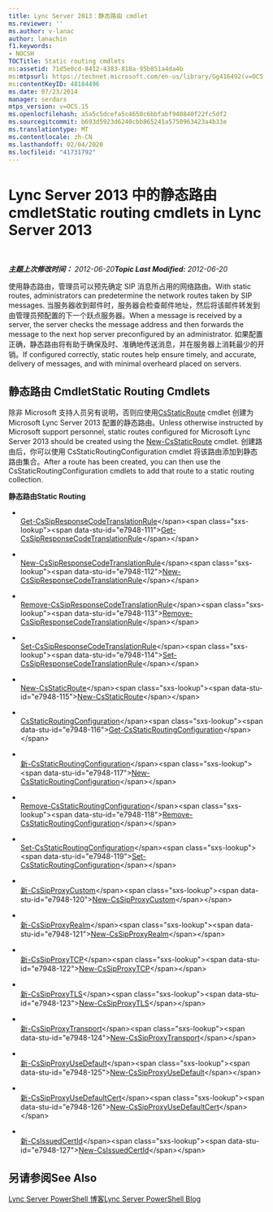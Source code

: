 ```yaml
---
title: Lync Server 2013：静态路由 cmdlet
ms.reviewer: ''
ms.author: v-lanac
author: lanachin
f1.keywords:
- NOCSH
TOCTitle: Static routing cmdlets
ms:assetid: 71d5e0cd-8412-4383-818a-95b851a4da4b
ms:mtpsurl: https://technet.microsoft.com/en-us/library/Gg416492(v=OCS.15)
ms:contentKeyID: 48184496
ms.date: 07/23/2014
manager: serdars
mtps_version: v=OCS.15
ms.openlocfilehash: a5a5c5dcefa5c4650c6bbfabf940840f22fc5df2
ms.sourcegitcommit: b693d5923d6240cbb865241a5750963423a4b33e
ms.translationtype: MT
ms.contentlocale: zh-CN
ms.lasthandoff: 02/04/2020
ms.locfileid: "41731792"
---
```

<div data-xmlns="http://www.w3.org/1999/xhtml">

<div class="topic" data-xmlns="http://www.w3.org/1999/xhtml" data-msxsl="urn:schemas-microsoft-com:xslt" data-cs="http://msdn.microsoft.com/en-us/">

<div data-asp="http://msdn2.microsoft.com/asp">

# <a name="static-routing-cmdlets-in-lync-server-2013"></a><span data-ttu-id="e7948-102">Lync Server 2013 中的静态路由 cmdlet</span><span class="sxs-lookup"><span data-stu-id="e7948-102">Static routing cmdlets in Lync Server 2013</span></span>

</div>

<div id="mainSection">

<div id="mainBody">

<span> </span>

<span data-ttu-id="e7948-103">_**主题上次修改时间：** 2012-06-20_</span><span class="sxs-lookup"><span data-stu-id="e7948-103">_**Topic Last Modified:** 2012-06-20_</span></span>

<span data-ttu-id="e7948-104">使用静态路由，管理员可以预先确定 SIP 消息所占用的网络路由。</span><span class="sxs-lookup"><span data-stu-id="e7948-104">With static routes, administrators can predetermine the network routes taken by SIP messages.</span></span> <span data-ttu-id="e7948-105">当服务器收到邮件时，服务器会检查邮件地址，然后将该邮件转发到由管理员预配置的下一个跃点服务器。</span><span class="sxs-lookup"><span data-stu-id="e7948-105">When a message is received by a server, the server checks the message address and then forwards the message to the next hop server preconfigured by an administrator.</span></span> <span data-ttu-id="e7948-106">如果配置正确，静态路由将有助于确保及时、准确地传送消息，并在服务器上消耗最少的开销。</span><span class="sxs-lookup"><span data-stu-id="e7948-106">If configured correctly, static routes help ensure timely, and accurate, delivery of messages, and with minimal overheard placed on servers.</span></span>

<div>

## <a name="static-routing-cmdlets"></a><span data-ttu-id="e7948-107">静态路由 Cmdlet</span><span class="sxs-lookup"><span data-stu-id="e7948-107">Static Routing Cmdlets</span></span>

<span data-ttu-id="e7948-108">除非 Microsoft 支持人员另有说明，否则应使用[CsStaticRoute](https://technet.microsoft.com/en-us/library/Gg398265(v=OCS.15)) cmdlet 创建为 Microsoft Lync Server 2013 配置的静态路由。</span><span class="sxs-lookup"><span data-stu-id="e7948-108">Unless otherwise instructed by Microsoft support personnel, static routes configured for Microsoft Lync Server 2013 should be created using the [New-CsStaticRoute](https://technet.microsoft.com/en-us/library/Gg398265(v=OCS.15)) cmdlet.</span></span> <span data-ttu-id="e7948-109">创建路由后，你可以使用 CsStaticRoutingConfiguration cmdlet 将该路由添加到静态路由集合。</span><span class="sxs-lookup"><span data-stu-id="e7948-109">After a route has been created, you can then use the CsStaticRoutingConfiguration cmdlets to add that route to a static routing collection.</span></span>

<span data-ttu-id="e7948-110">**静态路由**</span><span class="sxs-lookup"><span data-stu-id="e7948-110">**Static Routing**</span></span>

  - <span></span>  
    <span data-ttu-id="e7948-111">[Get-CsSipResponseCodeTranslationRule](https://technet.microsoft.com/en-us/library/Gg398130(v=OCS.15))</span><span class="sxs-lookup"><span data-stu-id="e7948-111">[Get-CsSipResponseCodeTranslationRule](https://technet.microsoft.com/en-us/library/Gg398130(v=OCS.15))</span></span>

  - <span></span>  
    <span data-ttu-id="e7948-112">[New-CsSipResponseCodeTranslationRule](https://technet.microsoft.com/en-us/library/Gg413041(v=OCS.15))</span><span class="sxs-lookup"><span data-stu-id="e7948-112">[New-CsSipResponseCodeTranslationRule](https://technet.microsoft.com/en-us/library/Gg413041(v=OCS.15))</span></span>

  - <span></span>  
    <span data-ttu-id="e7948-113">[Remove-CsSipResponseCodeTranslationRule](https://technet.microsoft.com/en-us/library/Gg412932(v=OCS.15))</span><span class="sxs-lookup"><span data-stu-id="e7948-113">[Remove-CsSipResponseCodeTranslationRule](https://technet.microsoft.com/en-us/library/Gg412932(v=OCS.15))</span></span>

  - <span></span>  
    <span data-ttu-id="e7948-114">[Set-CsSipResponseCodeTranslationRule](https://technet.microsoft.com/en-us/library/Gg425895(v=OCS.15))</span><span class="sxs-lookup"><span data-stu-id="e7948-114">[Set-CsSipResponseCodeTranslationRule](https://technet.microsoft.com/en-us/library/Gg425895(v=OCS.15))</span></span>

<!-- end list -->

  - <span></span>  
    <span data-ttu-id="e7948-115">[New-CsStaticRoute](https://technet.microsoft.com/en-us/library/Gg398265(v=OCS.15))</span><span class="sxs-lookup"><span data-stu-id="e7948-115">[New-CsStaticRoute](https://technet.microsoft.com/en-us/library/Gg398265(v=OCS.15))</span></span>

<!-- end list -->

  - <span></span>  
    <span data-ttu-id="e7948-116">[CsStaticRoutingConfiguration](https://technet.microsoft.com/en-us/library/Gg398754(v=OCS.15))</span><span class="sxs-lookup"><span data-stu-id="e7948-116">[Get-CsStaticRoutingConfiguration](https://technet.microsoft.com/en-us/library/Gg398754(v=OCS.15))</span></span>

  - <span></span>  
    <span data-ttu-id="e7948-117">[新-CsStaticRoutingConfiguration](https://technet.microsoft.com/en-us/library/Gg425811(v=OCS.15))</span><span class="sxs-lookup"><span data-stu-id="e7948-117">[New-CsStaticRoutingConfiguration](https://technet.microsoft.com/en-us/library/Gg425811(v=OCS.15))</span></span>

  - <span></span>  
    <span data-ttu-id="e7948-118">[Remove-CsStaticRoutingConfiguration](https://technet.microsoft.com/en-us/library/Gg398668(v=OCS.15))</span><span class="sxs-lookup"><span data-stu-id="e7948-118">[Remove-CsStaticRoutingConfiguration](https://technet.microsoft.com/en-us/library/Gg398668(v=OCS.15))</span></span>

  - <span></span>  
    <span data-ttu-id="e7948-119">[Set-CsStaticRoutingConfiguration](https://technet.microsoft.com/en-us/library/Gg398724(v=OCS.15))</span><span class="sxs-lookup"><span data-stu-id="e7948-119">[Set-CsStaticRoutingConfiguration](https://technet.microsoft.com/en-us/library/Gg398724(v=OCS.15))</span></span>

<!-- end list -->

  - <span></span>  
    <span data-ttu-id="e7948-120">[新-CsSipProxyCustom](https://technet.microsoft.com/en-us/library/Gg425904(v=OCS.15))</span><span class="sxs-lookup"><span data-stu-id="e7948-120">[New-CsSipProxyCustom](https://technet.microsoft.com/en-us/library/Gg425904(v=OCS.15))</span></span>

<!-- end list -->

  - <span></span>  
    <span data-ttu-id="e7948-121">[新-CsSipProxyRealm](https://technet.microsoft.com/en-us/library/Gg413084(v=OCS.15))</span><span class="sxs-lookup"><span data-stu-id="e7948-121">[New-CsSipProxyRealm](https://technet.microsoft.com/en-us/library/Gg413084(v=OCS.15))</span></span>

<!-- end list -->

  - <span></span>  
    <span data-ttu-id="e7948-122">[新-CsSipProxyTCP](https://technet.microsoft.com/en-us/library/Gg425745(v=OCS.15))</span><span class="sxs-lookup"><span data-stu-id="e7948-122">[New-CsSipProxyTCP](https://technet.microsoft.com/en-us/library/Gg425745(v=OCS.15))</span></span>

<!-- end list -->

  - <span></span>  
    <span data-ttu-id="e7948-123">[新-CsSipProxyTLS](https://technet.microsoft.com/en-us/library/Gg398629(v=OCS.15))</span><span class="sxs-lookup"><span data-stu-id="e7948-123">[New-CsSipProxyTLS](https://technet.microsoft.com/en-us/library/Gg398629(v=OCS.15))</span></span>

<!-- end list -->

  - <span></span>  
    <span data-ttu-id="e7948-124">[新-CsSipProxyTransport](https://technet.microsoft.com/en-us/library/Gg398489(v=OCS.15))</span><span class="sxs-lookup"><span data-stu-id="e7948-124">[New-CsSipProxyTransport](https://technet.microsoft.com/en-us/library/Gg398489(v=OCS.15))</span></span>

<!-- end list -->

  - <span></span>  
    <span data-ttu-id="e7948-125">[新-CsSipProxyUseDefault](https://technet.microsoft.com/en-us/library/Gg398274(v=OCS.15))</span><span class="sxs-lookup"><span data-stu-id="e7948-125">[New-CsSipProxyUseDefault](https://technet.microsoft.com/en-us/library/Gg398274(v=OCS.15))</span></span>

<!-- end list -->

  - <span></span>  
    <span data-ttu-id="e7948-126">[新-CsSipProxyUseDefaultCert](https://technet.microsoft.com/en-us/library/Gg425858(v=OCS.15))</span><span class="sxs-lookup"><span data-stu-id="e7948-126">[New-CsSipProxyUseDefaultCert](https://technet.microsoft.com/en-us/library/Gg425858(v=OCS.15))</span></span>

<!-- end list -->

  - <span></span>  
    <span data-ttu-id="e7948-127">[新-CsIssuedCertId](https://technet.microsoft.com/en-us/library/Gg425814(v=OCS.15))</span><span class="sxs-lookup"><span data-stu-id="e7948-127">[New-CsIssuedCertId](https://technet.microsoft.com/en-us/library/Gg425814(v=OCS.15))</span></span>

</div>

<div>

## <a name="see-also"></a><span data-ttu-id="e7948-128">另请参阅</span><span class="sxs-lookup"><span data-stu-id="e7948-128">See Also</span></span>


[<span data-ttu-id="e7948-129">Lync Server PowerShell 博客</span><span class="sxs-lookup"><span data-stu-id="e7948-129">Lync Server PowerShell Blog</span></span>](http://go.microsoft.com/fwlink/p/?linkid=203150)  
  

</div>

</div>

<span> </span>

</div>

</div>

</div>

